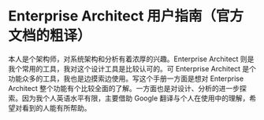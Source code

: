 # Enterprise Architect 用户指南（官方文档的粗译）

本人是个架构师，对系统架构和分析有着浓厚的兴趣。Enterprise Architect 则是我个常用的工具，我对这个设计工具是比较认可的。可 Enterprise Architect 是个功能众多的工具，我也是边摸索边使用。写这个手册一方面是想对 Enterprise Architect 整个功能有个比较全面的了解。一方面也是对设计、分析的进一步探索。因为我个人英语水平有限，主要借助 Google 翻译与个人在使用中的理解，希望对看到的人能有所帮助。
